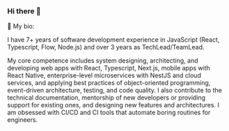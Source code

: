 ### Hi there 👋

🔎 My bio:

I have 7+ years of software development experience in JavaScript (React, Typescript, Flow, Node.js) and over 3 years as TechLead/TeamLead. 

My core competence includes system designing, architecting, and developing web apps with React, Typescript, Next.js, mobile apps with React Native, enterprise-level microservices with NestJS and cloud services, and applying best practices of object-oriented programming, event-driven architecture, testing, and code quality. 
I also contribute to the technical documentation, mentorship of new developers or providing support for existing ones, and designing new features and architectures. I am obsessed with CI/CD and CI tools that automate boring routines for engineers. 

<!--
**dshuvalov/dshuvalov** is a ✨ _special_ ✨ repository because its `README.md` (this file) appears on your GitHub profile.

Here are some ideas to get you started:

- 🔭 I’m currently working on ...
- 🌱 I’m currently learning ...
- 👯 I’m looking to collaborate on ...
- 🤔 I’m looking for help with ...
- 💬 Ask me about ...
- 📫 How to reach me: ...
- 😄 Pronouns: ...
- ⚡ Fun fact: ...
-->
